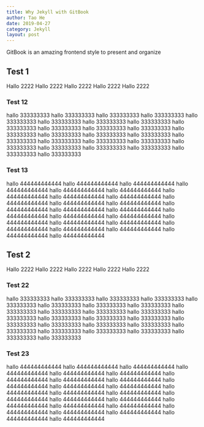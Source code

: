 ```yaml
---
title: Why Jekyll with GitBook
author: Tao He
date: 2019-04-27
category: Jekyll
layout: post
---
```


GitBook is an amazing frontend style to present and organize

## Test 1
Hallo 2222
Hallo 2222
Hallo 2222
Hallo 2222
Hallo 2222
### Test 12
hallo 333333333
hallo 333333333
hallo 333333333
hallo 333333333
hallo 333333333
hallo 333333333
hallo 333333333
hallo 333333333
hallo 333333333
hallo 333333333
hallo 333333333
hallo 333333333
hallo 333333333
hallo 333333333
hallo 333333333
hallo 333333333
hallo 333333333
hallo 333333333
hallo 333333333
hallo 333333333
hallo 333333333
hallo 333333333
hallo 333333333
hallo 333333333
hallo 333333333
hallo 333333333
### Test 13
hallo 444444444444
hallo 444444444444
hallo 444444444444
hallo 444444444444
hallo 444444444444
hallo 444444444444
hallo 444444444444
hallo 444444444444
hallo 444444444444
hallo 444444444444
hallo 444444444444
hallo 444444444444
hallo 444444444444
hallo 444444444444
hallo 444444444444
hallo 444444444444
hallo 444444444444
hallo 444444444444
hallo 444444444444
hallo 444444444444
hallo 444444444444
hallo 444444444444
hallo 444444444444
hallo 444444444444
hallo 444444444444
hallo 444444444444
## Test 2
Hallo 2222
Hallo 2222
Hallo 2222
Hallo 2222
Hallo 2222
### Test 22
hallo 333333333
hallo 333333333
hallo 333333333
hallo 333333333
hallo 333333333
hallo 333333333
hallo 333333333
hallo 333333333
hallo 333333333
hallo 333333333
hallo 333333333
hallo 333333333
hallo 333333333
hallo 333333333
hallo 333333333
hallo 333333333
hallo 333333333
hallo 333333333
hallo 333333333
hallo 333333333
hallo 333333333
hallo 333333333
hallo 333333333
hallo 333333333
hallo 333333333
hallo 333333333
### Test 23
hallo 444444444444
hallo 444444444444
hallo 444444444444
hallo 444444444444
hallo 444444444444
hallo 444444444444
hallo 444444444444
hallo 444444444444
hallo 444444444444
hallo 444444444444
hallo 444444444444
hallo 444444444444
hallo 444444444444
hallo 444444444444
hallo 444444444444
hallo 444444444444
hallo 444444444444
hallo 444444444444
hallo 444444444444
hallo 444444444444
hallo 444444444444
hallo 444444444444
hallo 444444444444
hallo 444444444444
hallo 444444444444
hallo 444444444444
